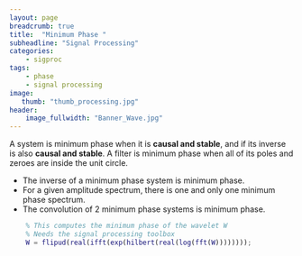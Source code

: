 ```yaml
---
layout: page
breadcrumb: true
title:  "Minimum Phase "
subheadline: "Signal Processing"
categories:
    - sigproc
tags:
    - phase
    - signal processing
image:
   thumb: "thumb_processing.jpg"
header:
    image_fullwidth: "Banner_Wave.jpg"
---
```


A system is minimum phase when it is **causal and stable**, and if its inverse is also **causal and stable**.
A filter is minimum phase when all of its poles and zeroes are inside the unit circle.

- The inverse of a minimum phase system is minimum phase.
- For a given amplitude spectrum, there is one and only one minimum phase spectrum.
- The convolution of 2 minimum phase systems is minimum phase.



```matlab
	% This computes the minimum phase of the wavelet W
	% Needs the signal processing toolbox
	W = flipud(real(ifft(exp(hilbert(real(log(fft(W))))))));
```